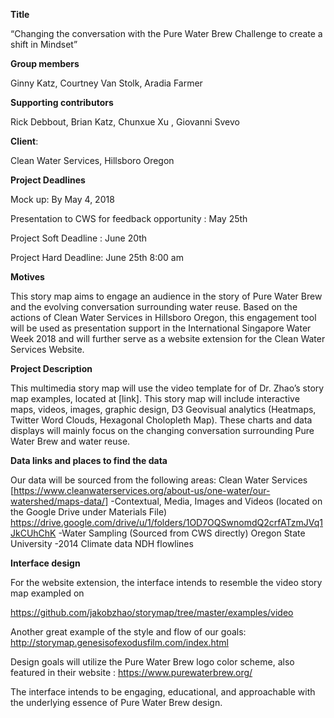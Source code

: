 **Title** 

“Changing  the conversation with the Pure
Water Brew Challenge to create a shift in Mindset”

 

**Group members**


Ginny Katz,
Courtney Van Stolk,
Aradia Farmer



**Supporting contributors**

Rick Debbout,
Brian Katz,
Chunxue Xu ,
Giovanni Svevo



**Client**:

Clean Water Services, Hillsboro Oregon 



**Project Deadlines**


Mock up: By May 4, 2018

Presentation to CWS for feedback opportunity : May 25th

Project Soft Deadline : June 20th

Project Hard Deadline: June 25th 8:00 am 





**Motives**


This story map aims to engage an audience in the story of Pure Water Brew and
the evolving conversation surrounding water reuse. Based on the actions of Clean
Water Services in Hillsboro Oregon, this engagement tool will be used as presentation
support in the International Singapore Water Week 2018 and will further serve
as a website extension for the Clean Water Services Website. 



**Project Description**


This multimedia story map will use the video template for of Dr. Zhao’s story
map examples, located at [link]. This story map will include interactive maps,
videos, images, graphic design, D3 Geovisual analytics (Heatmaps, Twitter Word
Clouds, Hexagonal Cholopleth Map). These charts and data displays will mainly
focus on the changing conversation surrounding Pure Water Brew and water reuse.



**Data links and places to find the data**


Our data will be sourced from the following areas: 
Clean Water Services 
[https://www.cleanwaterservices.org/about-us/one-water/our-watershed/maps-data/]
-Contextual, Media, Images and Videos (located on the Google Drive under
Materials File)  https://drive.google.com/drive/u/1/folders/1OD7OQSwnomdQ2crfATzmJVq1JkCUhChK
-Water Sampling (Sourced from CWS directly)
Oregon State University 
-2014 Climate data
NDH flowlines

 

**Interface design**


For the website extension, the interface intends to resemble the video story
map exampled on 

https://github.com/jakobzhao/storymap/tree/master/examples/video

Another great example of the style and flow of our goals: 
http://storymap.genesisofexodusfilm.com/index.html

Design goals will utilize the Pure Water Brew logo color scheme, also featured in their website : https://www.purewaterbrew.org/

The interface intends to be engaging, educational, and approachable with the underlying essence of Pure Water Brew design. 
